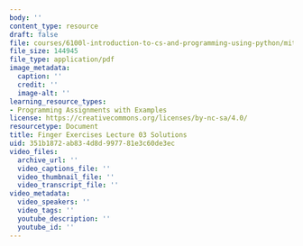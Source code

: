 ```yaml
---
body: ''
content_type: resource
draft: false
file: courses/6100l-introduction-to-cs-and-programming-using-python/mit6_100l_f22_ex03_sol.pdf
file_size: 144945
file_type: application/pdf
image_metadata:
  caption: ''
  credit: ''
  image-alt: ''
learning_resource_types:
- Programming Assignments with Examples
license: https://creativecommons.org/licenses/by-nc-sa/4.0/
resourcetype: Document
title: Finger Exercises Lecture 03 Solutions
uid: 351b1872-ab83-4d8d-9977-81e3c60de3ec
video_files:
  archive_url: ''
  video_captions_file: ''
  video_thumbnail_file: ''
  video_transcript_file: ''
video_metadata:
  video_speakers: ''
  video_tags: ''
  youtube_description: ''
  youtube_id: ''
---
```

